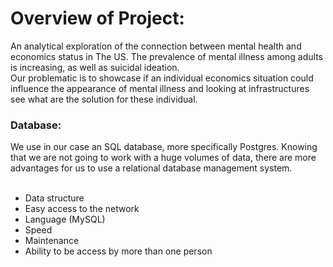 # Overview of Project:

An analytical exploration of the connection between mental health and economics status in The US.
The prevalence of mental illness among adults is increasing, as well as suicidal ideation.<br>
Our problematic is to showcase if an individual economics situation could influence the appearance of mental illness and looking at infrastructures see what are the solution for these individual.


### Database:

We use in our case an SQL database, more specifically Postgres. Knowing that we are not going to work with a huge volumes of data, there are more advantages for us to use a relational database management system.  
<br>
- Data structure
- Easy access to the network
- Language (MySQL)
- Speed
- Maintenance
- Ability to be access by more than one person

